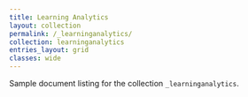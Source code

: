 ```yaml
---
title: Learning Analytics
layout: collection
permalink: /_learninganalytics/
collection: learninganalytics
entries_layout: grid
classes: wide
---
```


Sample document listing for the collection `_learninganalytics`.
